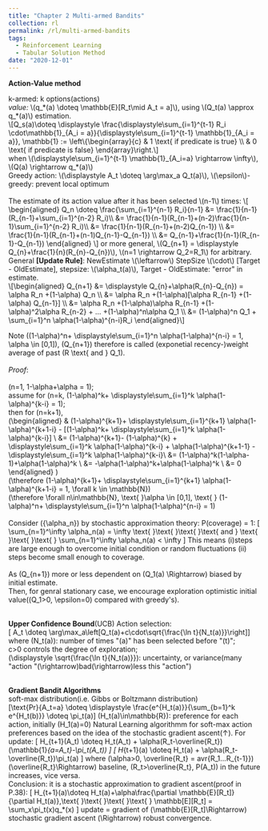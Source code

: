 ```yaml
---
title: "Chapter 2 Multi-armed Bandits"
collection: rl
permalink: /rl/multi-armed-bandits
tags:
  - Reinforcement Learning
  - Tabular Solution Method
date: "2020-12-01"
--- 
```

<b>Action-Value method</b>

<html>
<head>
  <meta charset="utf-8">
  <meta name="viewport" content="width=device-width">
  <title>MathJax example</title>
  <script src="https://polyfill.io/v3/polyfill.min.js?features=es6"></script>
  <script id="MathJax-script" async
          src="https://cdn.jsdelivr.net/npm/mathjax@3/es5/tex-mml-chtml.js">
  </script>
</head>
<body>
<p>
  k-armed: k options(actions)<br>
  <i>value: </i> \(q_*(a) \doteq \mathbb{E}[R_t\mid A_t = a]\), using \(Q_t(a) \approx q_*(a)\) estimation.<br>
  \[Q_s(a)\doteq \displaystyle \frac{\displaystyle\sum_{i=1}^{t-1} R_i \cdot\mathbb{1}_{A_i = a}}{\displaystyle\sum_{i=1}^{t-1}  \mathbb{1}_{A_i = a}}, \mathbb{1} := \left\{\begin{array}{c}
     & 1 \text{ if predicate is true} \\
     & 0 \text{ if predicate is false}
\end{array}\right.\]
<br>
when \(\displaystyle\sum_{i=1}^{t-1} \mathbb{1}_{A_i=a} \rightarrow \infty\), \(Q(a) \rightarrow q_*(a)\)
<br>
Greedy action: \(\displaystyle A_t \doteq \arg\max_a Q_t(a)\), \(\epsilon\)-greedy: prevent local optimum
<br><br>
The estimate of its action value after it has been selected \(n-1\) times:
\[
\begin{aligned}
Q_n \doteq \frac{\sum_{i=1}^{n-1} R_i}{n-1} &= \frac{1}{n-1}(R_{n-1}+\sum_{i=1}^{n-2} R_i)\\
  &= \frac{1}{n-1}(R_{n-1}+(n-2)\frac{1}{n-1}\sum_{i=1}^{n-2} R_i)\\
  &= \frac{1}{n-1}(R_{n-1}+(n-2)Q_{n-1}) \\
  &= \frac{1}{n-1}(R_{n-1}+(n-1)Q_{n-1}-Q_{n-1}) \\
  &= Q_{n-1}+\frac{1}{n-1}(R_{n-1}-Q_{n-1})
\end{aligned}
\] 
or more general, \(Q_{n+1} = \displaystyle Q_{n}+\frac{1}{n}(R_{n}-Q_{n})\), \(n=1 \rightarrow Q_2=R_1\) for arbitrary.
<br>
General <b>[Update Rule]</b>: NewEstimate \(\leftarrow\) StepSize \(\cdot\) [Target - OldEstimate], stepsize: \(\alpha_t(a)\), Target - OldEstimate: "error" in estimate.
<br>
\[\begin{aligned}
Q_{n+1} &= \displaystyle Q_{n}+\alpha(R_{n}-Q_{n}) = \alpha R_n +(1-\alpha) Q_n \\
&= \alpha R_n +(1-\alpha)[\alpha R_{n-1} +(1-\alpha) Q_{n-1}] \\
&= \alpha R_n +(1-\alpha)\alpha R_{n-1} +(1-\alpha)^2\alpha R_{n-2} + ... +(1-\alpha)^n\alpha Q_1 \\
&= (1-\alpha)^n Q_1 + \sum_{i=1}^n \alpha(1-\alpha)^{n-i}R_i 
\end{aligned}\]

Note \((1-\alpha)^n+ \displaystyle\sum_{i=1}^n \alpha(1-\alpha)^{n-i} = 1, \alpha \in [0,1]\), \(Q_{n+1}\) therefore is called (exponetial recency-)weight average of past \(R \text{ and } Q_1\).<br><br>
<i>Proof</i>:<br><br>
\(n=1, 1-\alpha+\alpha = 1\);<br>
assume for \(n=k, (1-\alpha)^k+ \displaystyle\sum_{i=1}^k \alpha(1-\alpha)^{k-i} = 1\);<br>
then for \(n=k+1\), <br>
\(\begin{aligned} & (1-\alpha)^{k+1}+ \displaystyle\sum_{i=1}^{k+1} \alpha(1-\alpha)^{k+1-i} - [(1-\alpha)^k+ \displaystyle\sum_{i=1}^k \alpha(1-\alpha)^{k-i}] \\
&= (1-\alpha)^{k+1}- (1-\alpha)^{k} + \displaystyle\sum_{i=1}^k \alpha(1-\alpha)^{k-i} + \alpha(1-\alpha)^{k+1-1} - \displaystyle\sum_{i=1}^k \alpha(1-\alpha)^{k-i}\\
&= (1-\alpha)^k(1-\alpha-1)+\alpha(1-\alpha)^k \\
&= -\alpha(1-\alpha)^k+\alpha(1-\alpha)^k \\
&= 0
\end{aligned} 
\)<br>
\(\therefore  (1-\alpha)^{k+1}+ \displaystyle\sum_{i=1}^{k+1} \alpha(1-\alpha)^{k+1-i} = 1, \forall k \in \mathbb{N}\)<br>
\(\therefore \forall n\in\mathbb{N}, \text{ }\alpha \in [0,1], \text{ } (1-\alpha)^n+ \displaystyle\sum_{i=1}^n \alpha(1-\alpha)^{n-i} = 1\)
<br><br>
Consider \(\{\alpha_n\}\) by stochastic approximation theory: P(coverage) = 1:
\[
\sum_{n=1}^\infty \alpha_n(a) = \infty \text{ }\text{ }\text{ }\text{ and } \text{ }\text{ }\text{ } \sum_{n=1}^\infty \alpha_n(a) < \infty 
\]
This means (i)steps are large enough to overcome initial condition or random fluctuations (ii) steps become small enough to coverage.
<br><br>
As \(Q_{n+1}\) more or less dependent on \(Q_1(a) \Rightarrow\) biased by initial estimate.<br>
Then, for genral stationary case, we encourage exploration optimistic initial value(\(Q_1>0, \epsilon=0\) compared with greedy's).
<br><br>

<b>Upper Confidence Bound</b>(UCB) Action selection:   
\[ A_t \doteq \arg\max_a\left[Q_t(a)+c\cdot\sqrt{\frac{\ln t}{N_t(a)}}\right]\]
where \(N_t(a)\): number of times "\(a\)" has been selected before "\(t\)";<br>
c>0 controls the degree of exploration;<br>
\(\displaystyle \sqrt{\frac{\ln t}{N_t(a)}}\): uncertainty, or variance(many "action "\(\rightarrow\)bad\(\rightarrow\)less this "action")
<br><br>

<b>Gradient Bandit Algorithms</b><br>
soft-max distribution(i.e. Gibbs or Boltzmann distribution)<br>
\[\text{Pr}\{A_t=a\} \doteq \displaystyle \frac{e^{H_t(a)}}{\sum_{b=1}^k e^{H_t(b)}} \doteq \pi_t(a)\]
\(H_t(a)\in\mathbb{R}\): preference for each action, initially \(H_1(a)=0\)
Natural Learning algorithmm for soft-max action preferences based on the idea of the stochastic gradient ascent(↑). For update: 
\[
H_{t+1}(A_t) \doteq H_t(A_t) + \alpha(R_t-\overline{R_t})(\mathbb{1}_{a=A_t}-\pi_t(A_t))
\]
\[
H_{t+1}(a) \doteq H_t(a) + \alpha(R_t-\overline{R_t})\pi_t(a)
\]
where \(\alpha>0, \overline{R_t} = avr\{R_1...R_{t-1}\}\)<br>
\(\overline{R_t}\Rightarrow\) baseline, \(R_t>\overline{R_t}, P(A_t)\) in the future increases, vice versa.
<br>
Conclusion: it is a stochastic approximation to gradient ascent(proof in P.38):
\[
H_{t+1}(a)\doteq H_t(a)+\alpha\frac{\partial \mathbb{E}[R_t]}{\partial H_t(a)},\text{ }\text{ }\text{ }\text{ }  \mathbb[E][R_t] = \sum_x\pi_t(x)q_*(x)
\]
update = gradient of \(\mathbb{E}[R_t]\Rightarrow\) stochastic gradient ascent \(\Rightarrow\) robust convergence.
</p>
</body>
</html> 